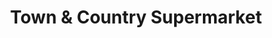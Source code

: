 ---
title: "Town & Country Supermarket"
url: /kalamazoo/town-und-country-supermarket/
shop: Lebensmittel
---